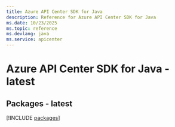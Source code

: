 ```yaml
---
title: Azure API Center SDK for Java
description: Reference for Azure API Center SDK for Java
ms.date: 10/23/2025
ms.topic: reference
ms.devlang: java
ms.service: apicenter
---
```

# Azure API Center SDK for Java - latest
## Packages - latest
[!INCLUDE [packages](api-center-index.md)]